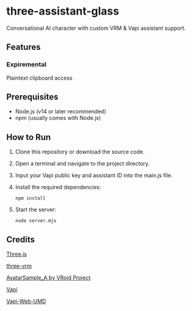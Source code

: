# three-assistant-glass

Conversational AI character with custom VRM & Vapi assistant support.

## Features

### Expiremental

Plaintext clipboard access

## Prerequisites

- Node.js (v14 or later recommended)
- npm (usually comes with Node.js)

## How to Run

1. Clone this repository or download the source code.

2. Open a terminal and navigate to the project directory.

3. Input your Vapi public key and assistant ID into the main.js file.

4. Install the required dependencies:
   ```
   npm install
   ```

5. Start the server:
   ```
   node server.mjs
   ```

## Credits

[Three.js](https://threejs.org/)

[three-vrm](https://github.com/pixiv/three-vrm)

[AvatarSample_A by VRoid Project](https://hub.vroid.com/en/characters/2843975675147313744/models/5644550979324015604)  

[Vapi](https://vapi.ai/)

[Vapi-Web-UMD](https://github.com/balacodeio/Vapi-Web-UMD)
